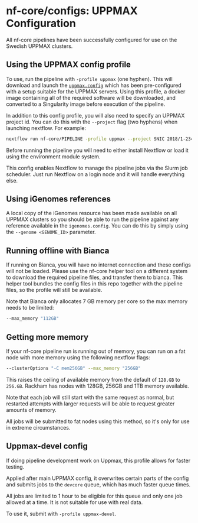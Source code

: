 # nf-core/configs: UPPMAX Configuration

All nf-core pipelines have been successfully configured for use on the Swedish UPPMAX clusters.

## Using the UPPMAX config profile
To use, run the pipeline with `-profile uppmax` (one hyphen). This will download and launch the [`uppmax.config`](../conf/uppmax.config) which has been pre-configured with a setup suitable for the UPPMAX servers. Using this profile, a docker image containing all of the required software will be downloaded, and converted to a Singularity image before execution of the pipeline.

In addition to this config profile, you will also need to specify an UPPMAX project id.
You can do this with the `--project` flag (two hyphens) when launching nextflow. For example:

```bash
nextflow run nf-core/PIPELINE -profile uppmax --project SNIC 2018/1-234 # ..rest of pipeline flags
```

Before running the pipeline you will need to either install Nextflow or load it using the environment module system.

This config enables Nextflow to manage the pipeline jobs via the Slurm job scheduler.
Just run Nextflow on a login node and it will handle everything else.

## Using iGenomes references
A local copy of the iGenomes resource has been made available on all UPPMAX clusters so you should be able to run the pipeline against any reference available in the `igenomes.config`.
You can do this by simply using the `--genome <GENOME_ID>` parameter.

## Running offline with Bianca
If running on Bianca, you will have no internet connection and these configs will not be loaded.
Please use the nf-core helper tool on a different system to download the required pipeline files, and transfer them to bianca.
This helper tool bundles the config files in this repo together with the pipeline files, so the profile will still be available.

Note that Bianca only allocates 7 GB memory per core so the max memory needs to be limited:

```bash
--max_memory "112GB"
```

## Getting more memory
If your nf-core pipeline run is running out of memory, you can run on a fat node with more memory using the following nextflow flags:

```bash
--clusterOptions "-C mem256GB" --max_memory "256GB"
```

This raises the ceiling of available memory from the default of `128.GB` to `256.GB`.
Rackham has nodes with 128GB, 256GB and 1TB memory available.

Note that each job will still start with the same request as normal, but restarted attempts with larger requests will be able to request greater amounts of memory.

All jobs will be submitted to fat nodes using this method, so it's only for use in extreme circumstances.

## Uppmax-devel config
If doing pipeline development work on Uppmax, this profile allows for faster testing.

Applied after main UPPMAX config, it overwrites certain parts of the config and submits jobs to the `devcore` queue, which has much faster queue times.

All jobs are limited to 1 hour to be eligible for this queue and only one job allowed at a time.
It is not suitable for use with real data.

To use it, submit with `-profile uppmax-devel`.
